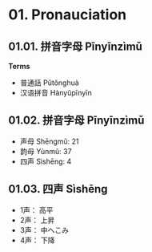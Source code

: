 <!--
Filename: 	note.md
Project: 	/Users/shume/Developer/zho/BasicLanguageLearningPart1/01
Author: 	shumez <https://github.com/shumez>
Created: 	2019-04-29 17:23:3
Modified: 	2019-04-29 17:56:44
-----
Copyright (c) 2019 shumez
-->

# 01. Pronauciation

<!-- ## ToC

* [](#)
    [](#) -->


## 01.01. 拼音字母 Pīnyīnzìmǔ 

**Terms**

* 普通話 Pǔtǒnghuà
* 汉语拼音 Hànyǔpīnyīn


## 01.02. 拼音字母 Pīnyīnzìmǔ

* 声母 Shēngmǔ: 21
* 韵母 Yùnmǔ:   37
* 四声 Sìshēng: 4


## 01.03. 四声 Sìshēng

* 1声： 高平
* 2声： 上昇
* 3声： 中へこみ
* 4声： 下降

##

<!-- ref -->

<!-- fig -->

<!-- <style type="text/css">
	img{width: 51%; float: right;}
</style> -->